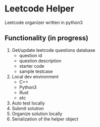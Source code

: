 # Leetcode Helper

Leetcode organizer written in python3

## Functionality (in progress)
1. Get/update leetcode questions database
    - question id
    - question description
    - starter code
    - sample testcase
2. Local dev environment
    - C++
    - Python3
    - Rust
    - etc
3. Auto test locally
4. Submit solution
5. Organize solution locally
6. Serialization of the helper object

